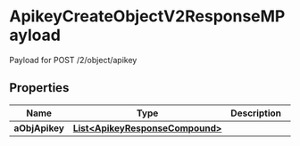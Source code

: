 

# ApikeyCreateObjectV2ResponseMPayload

Payload for POST /2/object/apikey

## Properties

| Name | Type | Description | Notes |
|------------ | ------------- | ------------- | -------------|
|**aObjApikey** | [**List&lt;ApikeyResponseCompound&gt;**](ApikeyResponseCompound.md) |  |  |



